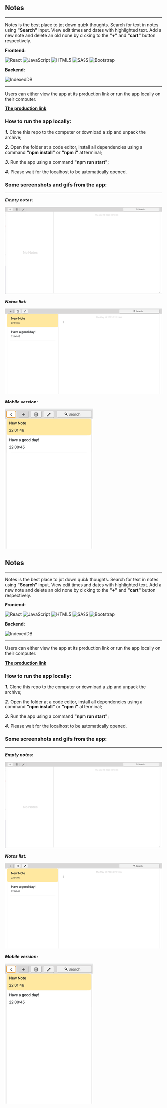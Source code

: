 ## Notes

---

Notes is the best place to jot down quick thoughts. Search for text in notes using **"Search"** input. View edit times and dates with highlighted text.
Add a new note and delete an old none by clicking to the **"+"** and **"cart"** button respectively.

**Frontend:**

![React](https://img.shields.io/badge/react-%2320232a.svg?style=for-the-badge&logo=react&logoColor=%2361DAFB)
![JavaScript](https://img.shields.io/badge/javascript-%23323330.svg?style=for-the-badge&logo=javascript&logoColor=%23F7DF1E)
![HTML5](https://img.shields.io/badge/html5-%23E34F26.svg?style=for-the-badge&logo=html5&logoColor=white)
![SASS](https://img.shields.io/badge/SASS-hotpink.svg?style=for-the-badge&logo=SASS&logoColor=white)
![Bootstrap](https://img.shields.io/badge/bootstrap-%23563D7C.svg?style=for-the-badge&logo=bootstrap&logoColor=white)

**Backend:**

![IndexedDB](https://img.shields.io/badge/indexeddb-%23E34F26.svg?style=for-the-badge&logoColor=white)

---

Users can either view the app at its production link or run the app locally on
their computer.

**[The production link](https://notes-app-5a0fa.web.app/)**

### How to run the app locally:

_**1.**_ Clone this repo to the computer or download a zip and unpack the archive;

_**2.**_ Open the folder at a code editor, install all dependencies using a command **"npm install"** or **"npm i"** at terminal;

_**3.**_ Run the app using a command **"npm run start"**;

_**4.**_ Please wait for the localhost to be automatically opened.

### Some screenshots and gifs from the app:

---

_**Empty notes:**_

![Empty notes](./assets/empty-notes.png)

_**Notes list:**_

![Notes list](./assets/notes-list.png)

_**Mobile version:**_

![Mobile version](./assets/mobile-version.png)
## Notes

---

Notes is the best place to jot down quick thoughts. Search for text in notes using **"Search"** input. View edit times and dates with highlighted text.
Add a new note and delete an old none by clicking to the **"+"** and **"cart"** button respectively.

**Frontend:**

![React](https://img.shields.io/badge/react-%2320232a.svg?style=for-the-badge&logo=react&logoColor=%2361DAFB)
![JavaScript](https://img.shields.io/badge/javascript-%23323330.svg?style=for-the-badge&logo=javascript&logoColor=%23F7DF1E)
![HTML5](https://img.shields.io/badge/html5-%23E34F26.svg?style=for-the-badge&logo=html5&logoColor=white)
![SASS](https://img.shields.io/badge/SASS-hotpink.svg?style=for-the-badge&logo=SASS&logoColor=white)
![Bootstrap](https://img.shields.io/badge/bootstrap-%23563D7C.svg?style=for-the-badge&logo=bootstrap&logoColor=white)

**Backend:**

![IndexedDB](https://img.shields.io/badge/indexeddb-%23E34F26.svg?style=for-the-badge&logoColor=white)

---

Users can either view the app at its production link or run the app locally on
their computer.

**[The production link](https://notes-app-5a0fa.web.app/)**

### How to run the app locally:

_**1.**_ Clone this repo to the computer or download a zip and unpack the archive;

_**2.**_ Open the folder at a code editor, install all dependencies using a command **"npm install"** or **"npm i"** at terminal;

_**3.**_ Run the app using a command **"npm run start"**;

_**4.**_ Please wait for the localhost to be automatically opened.

### Some screenshots and gifs from the app:

---

_**Empty notes:**_

![Empty notes](./assets/empty-notes.png)

_**Notes list:**_

![Notes list](./assets/notes-list.png)

_**Mobile version:**_

![Mobile version](./assets/mobile-version.png)
